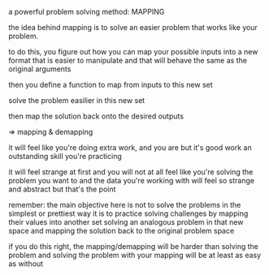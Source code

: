 a powerful problem solving method: MAPPING

the idea behind mapping is to solve an easier problem that works like your problem.

to do this, you figure out how you can map your possible inputs into a new format that is easier to manipulate and that will behave the same as the original arguments

then you define a function to map from inputs to this new set

solve the problem easilier in this new set

then map the solution back onto the desired outputs

=> mapping & demapping


it will feel like you're doing extra work, and you are
but it's good work an outstanding skill you're practicing

it will feel strange at first 
and you will not at all feel like you're solving the problem you want to
and the data you're working with will feel so strange and abstract
but that's the point

remember: 
	the main objective here is not to solve the problems in the simplest or prettiest way
	it is to practice solving challenges by mapping their values into another set
	solving an analogous problem in that new space
	and mapping the solution back to the original problem space

if you do this right, the mapping/demapping will be harder than solving the problem
and solving the problem with your mapping will be at least as easy as without
